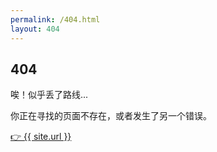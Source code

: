 ```yaml
---
permalink: /404.html
layout: 404
---
```


<section id="about" class="animated bounce-in">
    <div class="bg-align">
        <h1>404</h1>
        <p>唉！似乎丢了路线...</p>
        <p>你正在寻找的页面不存在，或者发生了另一个错误。</p>
        <p><a href="{{ site.url }}">👉  {{ site.url }}</a></p>
    </div>
</section>